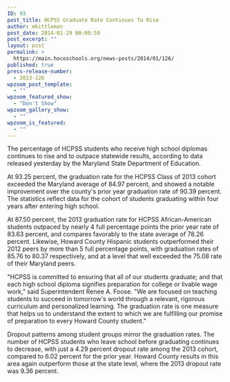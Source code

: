 ```yaml
---
ID: 93
post_title: HCPSS Graduate Rate Continues To Rise
author: mkittleman
post_date: 2014-01-29 00:00:59
post_excerpt: ""
layout: post
permalink: >
  https://main.hocoschools.org/news-posts/2014/01/126/
published: true
press-release-number:
  - 2013-126
wpzoom_post_template:
  - ""
wpzoom_featured_show:
  - "Don't Show"
wpzoom_gallery_show:
  - ""
wpzoom_is_featured:
  - ""
---
```

The percentage of HCPSS students who receive high school diplomas continues to rise and to outpace statewide results, according to data released yesterday by the Maryland State Department of Education.

At 93.25 percent, the graduation rate for the HCPSS Class of 2013 cohort exceeded the Maryland average of 84.97 percent, and showed a notable improvement over the county's prior year graduation rate of 90.39 percent. The statistics reflect data for the cohort of students graduating within four years after entering high school.

At 87.50 percent, the 2013 graduation rate for HCPSS African-American students outpaced by nearly 4 full percentage points the prior year rate of 83.63 percent, and compares favorably to the state average of 78.26 percent. Likewise, Howard County Hispanic students outperformed their 2012 peers by more than 5 full percentage points, with graduation rates of 85.76 to 80.37 respectively, and at a level that well exceeded the 75.08 rate of their Maryland peers.

"HCPSS is committed to ensuring that all of our students graduate; and that each high school diploma signifies preparation for college or livable wage work," said Superintendent Renee A. Foose. "We are focused on teaching students to succeed in tomorrow's world through a relevant, rigorous curriculum and personalized learning. The graduation rate is one measure that helps us to understand the extent to which we are fulfilling our promise of preparation to every Howard County student."

Dropout patterns among student groups mirror the graduation rates. The number of HCPSS students who leave school before graduating continues to decrease, with just a 4.29 percent dropout rate among the 2013 cohort, compared to 6.02 percent for the prior year. Howard County results in this area again outperform those at the state level, where the 2013 dropout rate was 9.36 percent.
